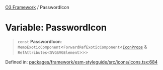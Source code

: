 [O3 Framework](../API.md) / PasswordIcon

# Variable: PasswordIcon

> `const` **PasswordIcon**: `MemoExoticComponent`\<`ForwardRefExoticComponent`\<[`IconProps`](../type-aliases/IconProps.md) & `RefAttributes`\<`SVGSVGElement`\>\>\>

Defined in: [packages/framework/esm-styleguide/src/icons/icons.tsx:684](https://github.com/its-kios09/openmrs-esm-core/blob/main/packages/framework/esm-styleguide/src/icons/icons.tsx#L684)
